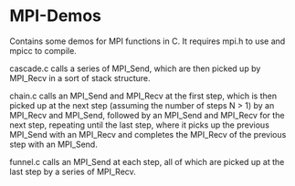 # MPI-Demos
Contains some demos for MPI functions in C. It requires mpi.h to use and mpicc to compile.

cascade.c calls a series of MPI_Send, which are then picked up by MPI_Recv in a sort of stack structure.

chain.c calls an MPI_Send and MPI_Recv at the first step, which is then picked up at the next step (assuming the number of steps N > 1) by an MPI_Recv and MPI_Send, followed by an MPI_Send and MPI_Recv for the next step, repeating until the last step, where it picks up the previous MPI_Send with an MPI_Recv and completes the MPI_Recv of the previous step with an MPI_Send.

funnel.c calls an MPI_Send at each step, all of which are picked up at the last step by a series of MPI_Recv.
